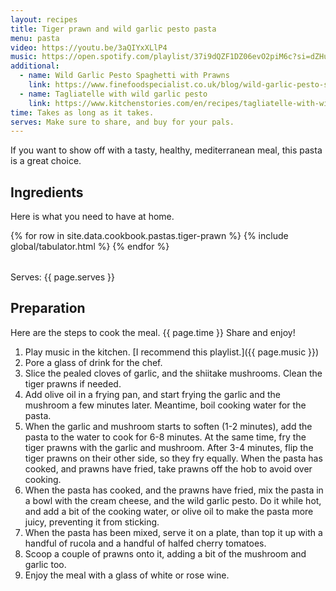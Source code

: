```yaml
---
layout: recipes
title: Tiger prawn and wild garlic pesto pasta
menu: pasta
video: https://youtu.be/3aQIYxXLlP4
music: https://open.spotify.com/playlist/37i9dQZF1DZ06evO2piM6c?si=dZHuHcdOQLacrYrR7N5_Yg
additional:
  - name: Wild Garlic Pesto Spaghetti with Prawns
    link: https://www.finefoodspecialist.co.uk/blog/wild-garlic-pesto-spaghetti-with-prawns
  - name: Tagliatelle with wild garlic pesto
    link: https://www.kitchenstories.com/en/recipes/tagliatelle-with-wild-garlic-pesto
time: Takes as long as it takes.
serves: Make sure to share, and buy for your pals.
---
```


If you want to show off with a tasty, healthy, mediterranean meal, this pasta is a great choice.

## Ingredients

Here is what you need to have at home.

<table>
  {% for row  in site.data.cookbook.pastas.tiger-prawn %}
{% include global/tabulator.html %}
  {% endfor %}
</table>

Serves: {{ page.serves }}

## Preparation

Here are the steps to cook the meal. {{ page.time }} Share and enjoy!

1. Play music in the kitchen. [I recommend this playlist.]({{ page.music }})
2. Pore a glass of drink for the chef.
3. Slice the pealed cloves of garlic, and the shiitake mushrooms. Clean the tiger prawns if needed.
4. Add olive oil in a frying pan, and start frying the garlic and the mushroom a few minutes later. Meantime, boil cooking water for the pasta.
5. When the garlic and mushroom starts to soften (1-2 minutes), add the pasta to the water to cook for 6-8 minutes. At the same time, fry the tiger prawns with the garlic and mushroom. After 3-4 minutes, flip the tiger prawns on their other side, so they fry equally. When the pasta has cooked, and prawns have fried, take prawns off the hob to avoid over cooking.
6. When the pasta has cooked, and the prawns have fried, mix the pasta in a bowl with the cream cheese, and the wild garlic pesto. Do it while hot, and add a bit of the cooking water, or olive oil to make the pasta more juicy, preventing it from sticking.
7. When the pasta has been mixed, serve it on a plate, than top it up with a handful of rucola and a handful of halfed cherry tomatoes.
8. Scoop a couple of prawns onto it, adding a bit of the mushroom and garlic too.
9. Enjoy the meal with a glass of white or rose wine.